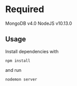 
# Required

MongoDB v4.0
NodeJS v10.13.0

## Usage

Install dependencies with

    npm install

and run 

    nodemon server

